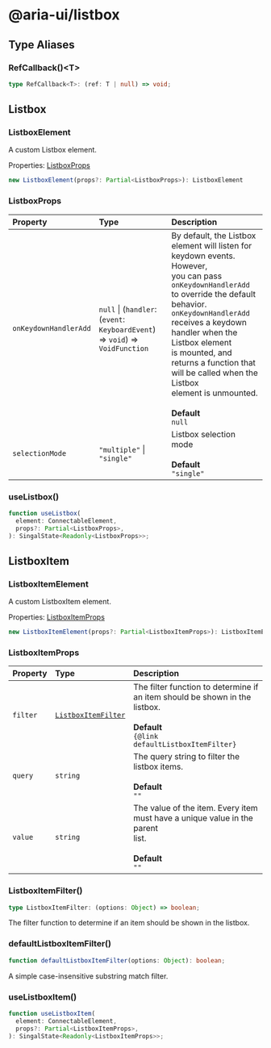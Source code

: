 # @aria-ui/listbox

## Type Aliases

### RefCallback()\<T\>

```ts
type RefCallback<T>: (ref: T | null) => void;
```

## Listbox

### ListboxElement

A custom Listbox element.

Properties: [ListboxProps](README.md#listboxprops)

```ts
new ListboxElement(props?: Partial<ListboxProps>): ListboxElement
```

### ListboxProps

| Property | Type | Description |
| :-- | :-- | :-- |
| `onKeydownHandlerAdd` | `null` \| (`handler`: (`event`: `KeyboardEvent`) => `void`) => `VoidFunction` | By default, the Listbox element will listen for keydown events. However,<br />you can pass `onKeydownHandlerAdd` to override the default behavior.<br />`onKeydownHandlerAdd` receives a keydown handler when the Listbox element<br />is mounted, and returns a function that will be called when the Listbox<br />element is unmounted.<br /><br />**Default**<br />`null` |
| `selectionMode` | `"multiple"` \| `"single"` | Listbox selection mode<br /><br />**Default**<br />`"single"` |

### useListbox()

```ts
function useListbox(
  element: ConnectableElement,
  props?: Partial<ListboxProps>,
): SingalState<Readonly<ListboxProps>>;
```

## ListboxItem

### ListboxItemElement

A custom ListboxItem element.

Properties: [ListboxItemProps](README.md#listboxitemprops)

```ts
new ListboxItemElement(props?: Partial<ListboxItemProps>): ListboxItemElement
```

### ListboxItemProps

| Property | Type | Description |
| :-- | :-- | :-- |
| `filter` | [`ListboxItemFilter`](README.md#listboxitemfilter) | The filter function to determine if an item should be shown in the listbox.<br /><br />**Default**<br />`{@link defaultListboxItemFilter}` |
| `query` | `string` | The query string to filter the listbox items.<br /><br />**Default**<br />`""` |
| `value` | `string` | The value of the item. Every item must have a unique value in the parent<br />list.<br /><br />**Default**<br />`""` |

### ListboxItemFilter()

```ts
type ListboxItemFilter: (options: Object) => boolean;
```

The filter function to determine if an item should be shown in the listbox.

### defaultListboxItemFilter()

```ts
function defaultListboxItemFilter(options: Object): boolean;
```

A simple case-insensitive substring match filter.

### useListboxItem()

```ts
function useListboxItem(
  element: ConnectableElement,
  props?: Partial<ListboxItemProps>,
): SingalState<Readonly<ListboxItemProps>>;
```
